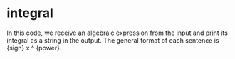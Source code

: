 # integral
In this code, we receive an algebraic expression from the input and print its integral as a string in the output. The general format of each sentence is {sign} x ^ {power}.
